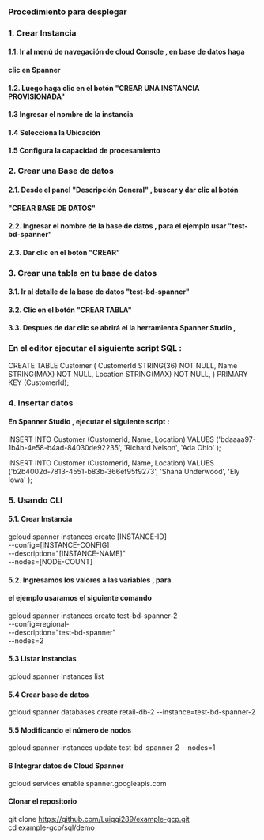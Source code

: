 
### Procedimiento para desplegar 


### 1. Crear Instancia 

#### 1.1. Ir al menú de navegación de cloud Console , en base de datos haga 
#### clic en Spanner

#### 1.2. Luego haga clic en el botón "CREAR UNA INSTANCIA PROVISIONADA"

#### 1.3 Ingresar el nombre de la instancia 

#### 1.4 Selecciona la Ubicación 
#### 1.5 Configura la capacidad de procesamiento

### 2. Crear una Base de datos 

#### 2.1. Desde el panel "Descripción General" , buscar y dar clic al botón 
#### "CREAR BASE DE DATOS"
#### 2.2. Ingresar el nombre de la base de datos , para el ejemplo usar "test-bd-spanner"
#### 2.3. Dar clic en el botón "CREAR"


### 3. Crear una tabla en tu base de datos

#### 3.1. Ir al detalle de la base de datos "test-bd-spanner"
#### 3.2. Clic en el botón "CREAR TABLA" 
#### 3.3. Despues de dar clic se abrirá el la herramienta Spanner Studio ,
###       En el editor ejecutar el siguiente script SQL :

CREATE TABLE Customer (
  CustomerId STRING(36) NOT NULL,
  Name STRING(MAX) NOT NULL,
  Location STRING(MAX) NOT NULL,
) PRIMARY KEY (CustomerId);

### 4. Insertar datos
#### En Spanner Studio , ejecutar el siguiente script :

INSERT INTO
  Customer (CustomerId,
    Name,
    Location)
VALUES
  ('bdaaaa97-1b4b-4e58-b4ad-84030de92235',
    'Richard Nelson',
    'Ada Ohio'
    );

INSERT INTO
  Customer (CustomerId,
    Name,
    Location)
VALUES
  ('b2b4002d-7813-4551-b83b-366ef95f9273',
    'Shana Underwood',
    'Ely Iowa'
    );




### 5. Usando CLI

#### 5.1. Crear Instancia
 gcloud spanner instances create [INSTANCE-ID] \
    --config=[INSTANCE-CONFIG] \
    --description="[INSTANCE-NAME]" \
    --nodes=[NODE-COUNT]

#### 5.2. Ingresamos los valores a las variables , para 
####      el ejemplo usaramos el siguiente  comando

gcloud spanner instances create test-bd-spanner-2 \
--config=regional-  \
--description="test-bd-spanner" \
--nodes=2

#### 5.3 Listar Instancias 

gcloud spanner instances list

#### 5.4 Crear base de datos
gcloud spanner databases create retail-db-2 --instance=test-bd-spanner-2

#### 5.5 Modificando el número de nodos

gcloud spanner instances update test-bd-spanner-2 --nodes=1




#### 6 Integrar datos de Cloud Spanner

gcloud services enable spanner.googleapis.com

#### Clonar el repositorio
git clone https://github.com/Luiggi289/example-gcp.git  
cd example-gcp/sql/demo


